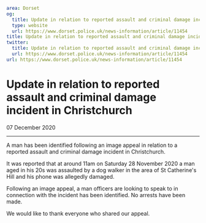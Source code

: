 ```yaml
area: Dorset
og:
  title: Update in relation to reported assault and criminal damage incident in Christchurch
  type: website
  url: https://www.dorset.police.uk/news-information/article/11454
title: Update in relation to reported assault and criminal damage incident in Christchurch |
twitter:
  title: Update in relation to reported assault and criminal damage incident in Christchurch
  url: https://www.dorset.police.uk/news-information/article/11454
url: https://www.dorset.police.uk/news-information/article/11454
```

# Update in relation to reported assault and criminal damage incident in Christchurch

07 December 2020

* * *

A man has been identified following an image appeal in relation to a reported assault and criminal damage incident in Christchurch.

It was reported that at around 11am on Saturday 28 November 2020 a man aged in his 20s was assaulted by a dog walker in the area of St Catherine's Hill and his phone was allegedly damaged.

Following an image appeal, a man officers are looking to speak to in connection with the incident has been identified. No arrests have been made.

We would like to thank everyone who shared our appeal.
